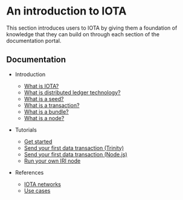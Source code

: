 # An introduction to IOTA

This section introduces users to IOTA by giving them a foundation of knowledge that they can build on through each section of the documentation portal.

## Documentation

- Introduction
    - [What is IOTA?](introduction/what-is-iota.md)
    - [What is distributed ledger technology?](introduction/what-is-dlt.md)
    - [What is a seed?](/introduction/what-is-a-seed.md)
    - [What is a transaction?](/introduction/what-is-a-transaction.md)
    - [What is a bundle?](/introduction/what-is-a-bundle.md)
    - [What is a node?](/introduction/what-is-a-node.md)

- Tutorials
    - [Get started](/tutorials/get-started.md)
    - [Send your first data transaction (Trinity)](/tutorials/send-your-first-data-transaction-with-the-trinity-wallet.md)
    - [Send your first data transaction (Node.js)](/tutorials/send-your-first-data-transaction-with-nodejs.md)
    - [Run your own IRI node](/tutorials/run-your-own-iri-node.md)

- References
    - [IOTA networks](references/iota-networks.md)
    - [Use cases](references/use-cases.md)

